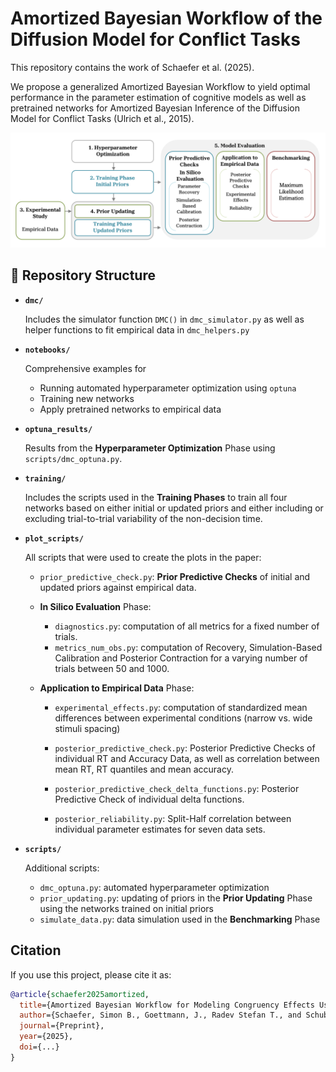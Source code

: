 # Amortized Bayesian Workflow of the Diffusion Model for Conflict Tasks

This repository contains the work of Schaefer et al. (2025). 

We propose a generalized Amortized Bayesian Workflow to yield optimal performance in the parameter estimation of cognitive models as well as pretrained networks for Amortized Bayesian Inference of the Diffusion Model for Conflict Tasks (Ulrich et al., 2015).

<img src="figures/flowchart.png" alt="Workflow" width="600"/>

## 📁 Repository Structure

* **`dmc/`**

  Includes the simulator function `DMC()` in `dmc_simulator.py` as well as helper functions to fit empirical data in `dmc_helpers.py`
  
  
* **`notebooks/`**

  Comprehensive examples for
  
  * Running automated hyperparameter optimization using `optuna`
  * Training new networks
  * Apply pretrained networks to empirical data


* **`optuna_results/`**

  Results from the **Hyperparameter Optimization** Phase using `scripts/dmc_optuna.py`.
  
* **`training/`**

  Includes the scripts used in the **Training Phases** to train all four networks based on either initial or updated priors and either including or excluding trial-to-trial variability of the non-decision time.
  
* **`plot_scripts/`**

  All scripts that were used to create the plots in the paper:
  
  * `prior_predictive_check.py`: **Prior Predictive Checks** of initial and updated priors against empirical data.
  
  * **In Silico Evaluation** Phase:
  
    * `diagnostics.py`: computation of all metrics for a fixed number of trials.
    * `metrics_num_obs.py`: computation of Recovery, Simulation-Based Calibration and Posterior Contraction for a varying number of trials between 50 and 1000.
  
  * **Application to Empirical Data** Phase:
    * `experimental_effects.py`: computation of standardized mean differences between experimental conditions (narrow vs. wide stimuli spacing)

    * `posterior_predictive_check.py`: Posterior Predictive Checks of individual RT and Accuracy Data, as well as correlation between mean RT, RT quantiles and mean accuracy.
    * `posterior_predictive_check_delta_functions.py`: Posterior Predictive Check of individual delta functions.
    * `posterior_reliability.py`: Split-Half correlation between individual parameter estimates for seven data sets.

  
  
* **`scripts/`**

  Additional scripts:
  
  * `dmc_optuna.py`: automated hyperparameter optimization
  * `prior_updating.py`: updating of priors in the **Prior Updating** Phase using the networks trained on initial priors
  * `simulate_data.py`: data simulation used in the **Benchmarking** Phase 
  

  
  
## Citation

If you use this project, please cite it as:

```bibtex
@article{schaefer2025amortized,
  title={Amortized Bayesian Workflow for Modeling Congruency Effects Using the Diffusion Model for Conflict Tasks},
  author={Schaefer, Simon B., Goettmann, J., Radev Stefan T., and Schubert, Anna-Lena},
  journal={Preprint},
  year={2025},
  doi={...}
}
```
